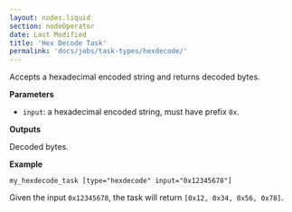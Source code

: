 ```yaml
---
layout: nodes.liquid
section: nodeOperator
date: Last Modified
title: 'Hex Decode Task'
permalink: 'docs/jobs/task-types/hexdecode/'
---
```


Accepts a hexadecimal encoded string and returns decoded bytes.

**Parameters**

- `input`: a hexadecimal encoded string, must have prefix `0x`.

**Outputs**

Decoded bytes.

**Example**

```jpv2
my_hexdecode_task [type="hexdecode" input="0x12345678"]
```

Given the input `0x12345678`, the task will return `[0x12, 0x34, 0x56, 0x78]`.
